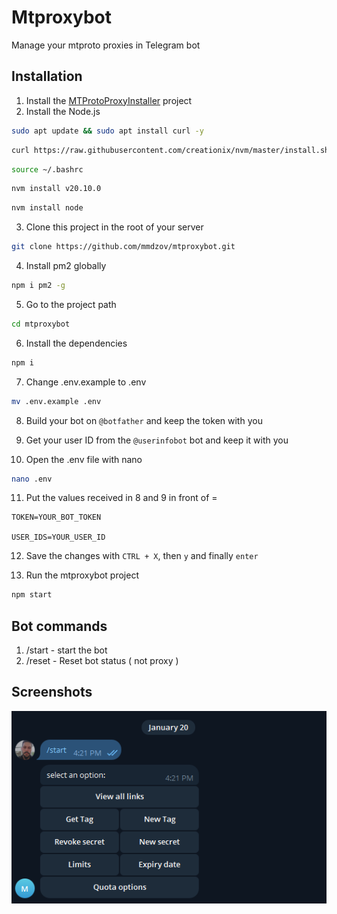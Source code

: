 # Mtproxybot

Manage your mtproto proxies in Telegram bot

## Installation
1. Install the [MTProtoProxyInstaller](https://github.com/HirbodBehnam/MTProtoProxyInstaller) project
2. Install the Node.js
```bash
sudo apt update && sudo apt install curl -y
```
```bash
curl https://raw.githubusercontent.com/creationix/nvm/master/install.sh | bash 
```
```bash
source ~/.bashrc  
```
```bash
nvm install v20.10.0  
```
```bash
nvm install node 
```
3. Clone this project in the root of your server
```bash
git clone https://github.com/mmdzov/mtproxybot.git
```
4. Install pm2 globally
```bash
npm i pm2 -g
```
5. Go to the project path
```bash
cd mtproxybot
```
6. Install the dependencies
```bash
npm i
```
7. Change .env.example to .env
```bash
mv .env.example .env
```
8. Build your bot on `@botfather` and keep the token with you

9. Get your user ID from the `@userinfobot` bot and keep it with you

10. Open the .env file with nano
```bash
nano .env
```
11. Put the values ​​received in 8 and 9 in front of =
```
TOKEN=YOUR_BOT_TOKEN

USER_IDS=YOUR_USER_ID
```
12. Save the changes with `CTRL + X`, then `y` and finally `enter`

13. Run the mtproxybot project
```bash
npm start
```

## Bot commands

1. /start - start the bot
2. /reset - Reset bot status ( not proxy )

## Screenshots
![Image can't load](https://github.com/mmdzov/mtproxybot/blob/main/screenshot.png)
